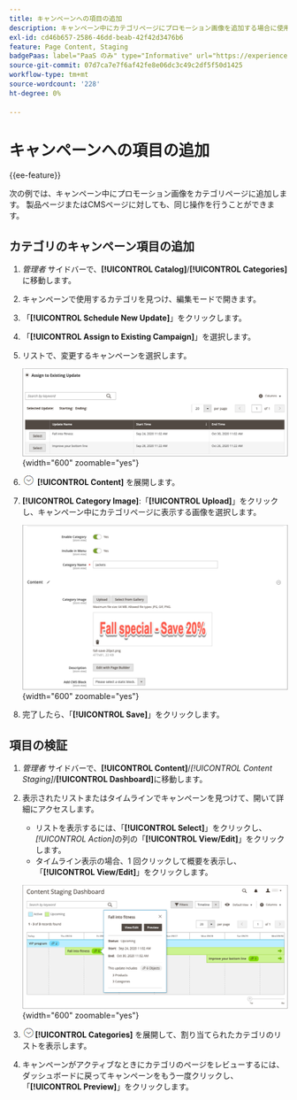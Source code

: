 ```yaml
---
title: キャンペーンへの項目の追加
description: キャンペーン中にカテゴリページにプロモーション画像を追加する場合に使用するこのキャンペーンの例を確認します。
exl-id: cd46b657-2586-46dd-beab-42f42d3476b6
feature: Page Content, Staging
badgePaas: label="PaaS のみ" type="Informative" url="https://experienceleague.adobe.com/ja/docs/commerce/user-guides/product-solutions" tooltip="Adobe Commerce on Cloud プロジェクト（Adobeが管理する PaaS インフラストラクチャ）およびオンプレミスプロジェクトにのみ適用されます。"
source-git-commit: 07d7ca7e7f6af42fe8e06dc3c49c2df5f50d1425
workflow-type: tm+mt
source-wordcount: '228'
ht-degree: 0%

---
```


# キャンペーンへの項目の追加

{{ee-feature}}

次の例では、キャンペーン中にプロモーション画像をカテゴリページに追加します。 製品ページまたはCMSページに対しても、同じ操作を行うことができます。

## カテゴリのキャンペーン項目の追加

1. _管理者_ サイドバーで、**[!UICONTROL Catalog]**/**[!UICONTROL Categories]** に移動します。

1. キャンペーンで使用するカテゴリを見つけ、編集モードで開きます。

1. 「**[!UICONTROL Schedule New Update]**」をクリックします。

1. 「**[!UICONTROL Assign to Existing Campaign]**」を選択します。

1. リストで、変更するキャンペーンを選択します。

   ![&#x200B; 既存のキャンペーンへの割り当て &#x200B;](./assets/content-staging-assign-to-existing-campaign.png){width="600" zoomable="yes"}

1. ![&#x200B; 展開セレクター &#x200B;](../assets/icon-display-expand.png) **[!UICONTROL Content]** を展開します。

1. **[!UICONTROL Category Image]**:「**[!UICONTROL Upload]**」をクリックし、キャンペーン中にカテゴリページに表示する画像を選択します。

   ![&#x200B; カテゴリ画像の追加 &#x200B;](./assets/content-staging-existing-category-image.png){width="600" zoomable="yes"}

1. 完了したら、「**[!UICONTROL Save]**」をクリックします。

## 項目の検証

1. _管理者_ サイドバーで、**[!UICONTROL Content]**/_[!UICONTROL Content Staging]_/**[!UICONTROL Dashboard]**&#x200B;に移動します。

1. 表示されたリストまたはタイムラインでキャンペーンを見つけて、開いて詳細にアクセスします。

   - リストを表示するには、「**[!UICONTROL Select]**」をクリックし、_[!UICONTROL Action]_&#x200B;の列の「**[!UICONTROL View/Edit]**」をクリックします。
   - タイムライン表示の場合、1 回クリックして概要を表示し、「**[!UICONTROL View/Edit]**」をクリックします。

   ![&#x200B; キャンペーンの詳細 &#x200B;](./assets/content-staging-dashboard-summary.png){width="600" zoomable="yes"}

1. ![&#x200B; 展開セレクター &#x200B;](../assets/icon-display-expand.png)**[!UICONTROL Categories]** を展開して、割り当てられたカテゴリのリストを表示します。

1. キャンペーンがアクティブなときにカテゴリのページをレビューするには、ダッシュボードに戻ってキャンペーンをもう一度クリックし、「**[!UICONTROL Preview]**」をクリックします。
